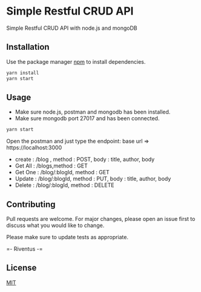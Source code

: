 # Simple Restful CRUD API

Simple Restful CRUD API with node.js and mongoDB

## Installation

Use the package manager [npm](https://npmjs.com) to install dependencies.

```bash
yarn install
yarn start
```

## Usage

- Make sure node.js, postman and mongodb has been installed. 
- Make sure mongodb port 27017 and has been connected.
```bash
yarn start
```
Open the postman and just type the endpoint:
base url => https://localhost:3000
- create : /blog , method : POST, body : title, author, body
- Get All : /blogs,method : GET
- Get One : /blog/:blogId, method : GET
- Update : /blog/:blogId, method : PUT, body : title, author, body
- Delete : /blog/:blogId, method : DELETE


## Contributing
Pull requests are welcome. For major changes, please open an issue first to discuss what you would like to change.

Please make sure to update tests as appropriate.

=- Riventus -=

## License
[MIT](https://choosealicense.com/licenses/mit/)